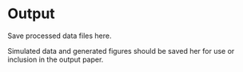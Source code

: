 # Output

Save processed data files here.

Simulated data and generated figures should be saved her
for use or inclusion in the output paper.
